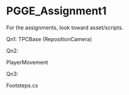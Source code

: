 # PGGE_Assignment1

For the assignments, look toward asset/scripts.

Qn1:
TPCBase (RepositionCamera)

Qn2:

PlayerMovement

Qn3: 

Footsteps.cs

